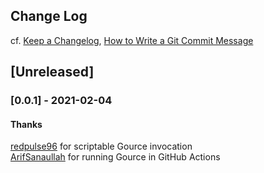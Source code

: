## Change Log

cf. [Keep a Changelog](http://keepachangelog.com/),
[How to Write a Git Commit Message](https://chris.beams.io/posts/git-commit/)

## [Unreleased]

### [0.0.1] - 2021-02-04

#### Thanks

[redpulse96](https://github.com/redpulse96) for scriptable Gource invocation  
[ArifSanaullah](https://github.com/ArifSanaullah) for running Gource in GitHub Actions
